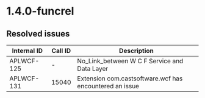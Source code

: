 # 1.4.0-funcrel

## Resolved issues

| Internal ID | Call ID | Description |
| ----------- | ------- | ----------- |
| APLWCF-125 | - | No_Link_between W C F Service and Data Layer |
| APLWCF-131 | 15040 | Extension com.castsoftware.wcf has encountered an issue |

